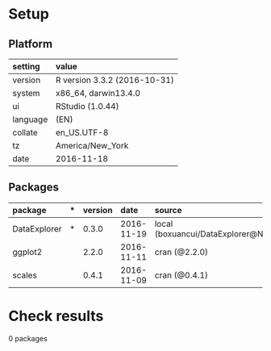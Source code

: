 # Setup

## Platform

|setting  |value                        |
|:--------|:----------------------------|
|version  |R version 3.3.2 (2016-10-31) |
|system   |x86_64, darwin13.4.0         |
|ui       |RStudio (1.0.44)             |
|language |(EN)                         |
|collate  |en_US.UTF-8                  |
|tz       |America/New_York             |
|date     |2016-11-18                   |

## Packages

|package      |*  |version |date       |source                            |
|:------------|:--|:-------|:----------|:---------------------------------|
|DataExplorer |*  |0.3.0   |2016-11-19 |local (boxuancui/DataExplorer@NA) |
|ggplot2      |   |2.2.0   |2016-11-11 |cran (@2.2.0)                     |
|scales       |   |0.4.1   |2016-11-09 |cran (@0.4.1)                     |

# Check results
0 packages


